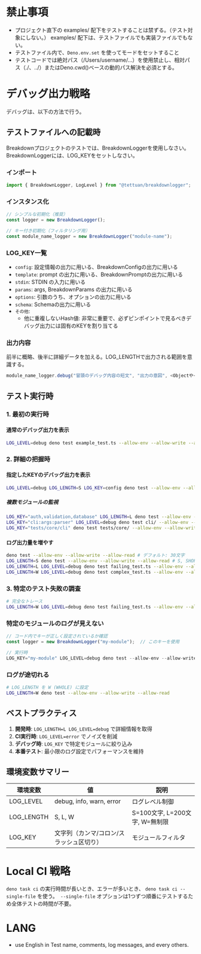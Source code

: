 # 禁止事項
- プロジェクト直下の examples/ 配下をテストすることは禁ずる。（テスト対象にしない。） examples/ 配下は、テストファイルでも実装ファイルでもない。
- テストファイル内で、`Deno.env.set` を使ってモードをセットすること
- テストコードでは絶対パス（/Users/username/...）を使用禁止し、相対パス（./、../）またはDeno.cwd()ベースの動的パス解決を必須とする。

# デバッグ出力戦略

デバッグは、以下の方法で行う。

## テストファイルへの記載時

Breakdownプロジェクトのテストでは、BreakdownLoggerを使用しなさい。
BreakdownLoggerには、LOG_KEYをセットしなさい。


### インポート
```typescript
import { BreakdownLogger, LogLevel } from "@tettuan/breakdownlogger";
```

### インスタンス化
```typescript
// シンプルな初期化（推奨）
const logger = new BreakdownLogger();

// キー付き初期化（フィルタリング用）
const module_name_logger = new BreakdownLogger("module-name");
```

### LOG_KEY一覧

- `config`: 設定情報の出力に用いる、BreakdownConfigの出力に用いる
- `template`: prompt の出力に用いる、BreakdownPromptの出力に用いる
- `stdin`: STDIN の入力に用いる
- `params`: args, BreakdownParams の出力に用いる
- `options`: 引数のうち、オプションの出力に用いる
- `schema`: Schemaの出力に用いる
- `その他`:
  - 他に重複しないHash値: 非常に重要で、必ずピンポイントで見るべきデバッグ出力には固有のKEYを割り当てる

### 出力内容
前半に概略、後半に詳細データを加える。LOG_LENGTHで出力される範囲を意識する。

```sample_test.ts
module_name_logger.debug("冒頭のデバッグ内容の短文", "出力の意図", <Objectやインスタンスや変数> );
```

## テスト実行時

### 1. 最初の実行時

#### 通常のデバッグ出力を表示

```bash
LOG_LEVEL=debug deno test example_test.ts --allow-env --allow-write --allow-read
```

### 2. 詳細の把握時
#### 指定したKEYのデバッグ出力を表示

```bash
LOG_LEVEL=debug LOG_LENGTH=S LOG_KEY=config deno test --allow-env --allow-write --allow-read
```

##### 複数モジュールの監視

```bash
LOG_KEY="auth,validation,database" LOG_LENGTH=L deno test --allow-env --allow-write --allow-read # カンマ区切り
LOG_KEY="cli:args:parser" LOG_LEVEL=debug deno test cli/ --allow-env --allow-write --allow-read # コロン区切り（階層的）
LOG_KEY="tests/core/cli" deno test tests/core/ --allow-env --allow-write --allow-read # スラッシュ区切り（パス風）
```

#### ログ出力量を増やす 

```bash
deno test --allow-env --allow-write --allow-read # デフォルト: 30文字
LOG_LENGTH=S deno test --allow-env --allow-write --allow-read # S, SHORT: 100文字
LOG_LENGTH=L LOG_LEVEL=debug deno test failing_test.ts --allow-env --allow-write --allow-read # L, LONG: 200文字
LOG_LENGTH=W LOG_LEVEL=debug deno test complex_test.ts --allow-env --allow-write --allow-read # W,  WHOLE: 無制限（完全なデバッグ）
```

### 3. 特定のテスト失敗の調査
```bash
# 完全なトレース
LOG_LENGTH=W LOG_LEVEL=debug deno test failing_test.ts --allow-env --allow-write --allow-read # W, Whole:全文の出力
```

### 特定のモジュールのログが見えない
```typescript
// コード内でキーが正しく設定されているか確認
const logger = new BreakdownLogger("my-module");  // このキーを使用

// 実行時
LOG_KEY="my-module" LOG_LEVEL=debug deno test --allow-env --allow-write --allow-read
```

### ログが途切れる
```bash
# LOG_LENGTH を W (WHOLE) に設定
LOG_LENGTH=W deno test --allow-env --allow-write --allow-read
```

## ベストプラクティス

1. **開発時**: `LOG_LENGTH=L LOG_LEVEL=debug` で詳細情報を取得
2. **CI実行時**: `LOG_LEVEL=error` でノイズを削減
3. **デバッグ時**: `LOG_KEY` で特定モジュールに絞り込み
4. **本番テスト**: 最小限のログ設定でパフォーマンスを維持

## 環境変数サマリー

| 環境変数 | 値 | 説明 |
|---------|-----|------|
| LOG_LEVEL | debug, info, warn, error | ログレベル制御 |
| LOG_LENGTH | S, L, W | S=100文字, L=200文字, W=無制限 |
| LOG_KEY | 文字列（カンマ/コロン/スラッシュ区切り） | モジュールフィルタ |

# Local CI 戦略

`deno task ci` の実行時間が長いとき、エラーが多いとき、
`deno task ci --single-file` を使う。` --single-file` オプションは1つずつ順番にテストするため全体テストの時間が不要。

# LANG
- use English in Test name, comments, log messages, and every others.
